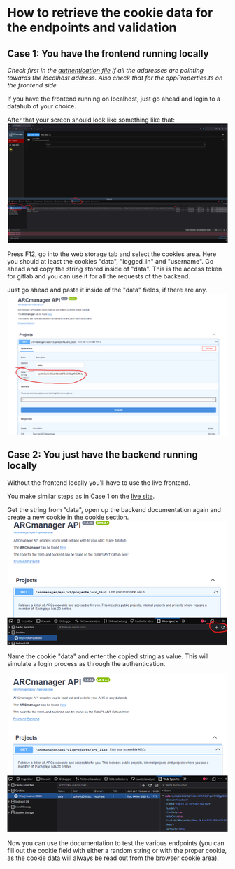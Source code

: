 # How to retrieve the cookie data for the endpoints and validation

## Case 1: You have the frontend running locally

_Check first in the [authentication file](app/api/endpoints/authentication.py) if all the addresses are pointing towards the localhost address. Also check that for the appProperties.ts on the frontend side_

If you have the frontend running on localhost, just go ahead and login to a datahub of your choice.

After that your screen should look like something like that:
![screen logged in](assets/image-1.png)

Press F12, go into the web storage tab and select the cookies area.
Here you should at least the cookies "data", "logged_in" and "username".
Go ahead and copy the string stored inside of "data".
This is the access token for gitlab and you can use it for all the requests of the backend.

Just go ahead and paste it inside of the "data" fields, if there are any.
![backend data](assets/image-2.png)

## Case 2: You just have the backend running locally

Without the frontend locally you'll have to use the live frontend.

You make similar steps as in Case 1 on the [live site](https://nfdi4plants.de/arcmanager/app/index.html).

Get the string from "data", open up the backend documentation again and create a new cookie in the cookie section.
![add cookie](assets/cookieAdd.png)

Name the cookie "data" and enter the copied string as value. This will simulate a login process as through the authentication.

![cookie added](assets/cookieAdded.png)

Now you can use the documentation to test the various endpoints (you can fill out the cookie field with either a random string or with the proper cookie, as the cookie data will always be read out from the browser cookie area).
